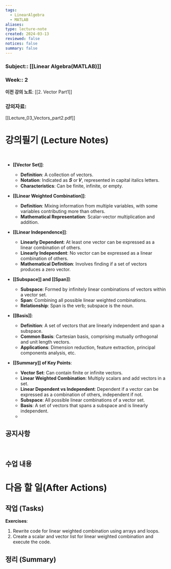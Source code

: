 ```yaml
---
tags:
  - LinearAlgebra
  - MATLAB
aliases: 
type: lecture-note
created: 2024-03-13
reviewed: false
notices: false
summary: false
---
```

### **Subject**:: [[Linear Algebra(MATLAB)]]
### **Week**:: 2

**이전 강의 노트**: [[2. Vector Part1]]

### 강의자료: 
[[Lecture_03_Vectors_part2.pdf]]

# 강의필기 (Lecture Notes)
<br>

- **[[Vector Set]]**:
    
    - **Definition**: A collection of vectors.
    - **Notation**: Indicated as 𝑺 or 𝑽, represented in capital italics letters.
    - **Characteristics**: Can be finite, infinite, or empty.
- **[[Linear Weighted Combination]]**:
    
    - **Definition**: Mixing information from multiple variables, with some variables contributing more than others.
    - **Mathematical Representation**: Scalar-vector multiplication and addition.
- **[[Linear Independence]]**:
    
    - **Linearly Dependent**: At least one vector can be expressed as a linear combination of others.
    - **Linearly Independent**: No vector can be expressed as a linear combination of others.
    - **Mathematical Definition**: Involves finding if a set of vectors produces a zero vector.
- **[[Subspace]] and [[Span]]**:
    
    - **Subspace**: Formed by infinitely linear combinations of vectors within a vector set.
    - **Span**: Combining all possible linear weighted combinations.
    - **Relationship**: Span is the verb; subspace is the noun.
- **[[Basis]]**:
    
    - **Definition**: A set of vectors that are linearly independent and span a subspace.
    - **Common Basis**: Cartesian basis, comprising mutually orthogonal and unit length vectors.
    - **Applications**: Dimension reduction, feature extraction, principal components analysis, etc.
- **[[Summary]] of Key Points**:
    
    - **Vector Set**: Can contain finite or infinite vectors.
    - **Linear Weighted Combination**: Multiply scalars and add vectors in a set.
    - **Linear Dependent vs Independent**: Dependent if a vector can be expressed as a combination of others, independent if not.
    - **Subspace**: All possible linear combinations of a vector set.
    - **Basis**: A set of vectors that spans a subspace and is linearly independent.
    - 
## 공지사항
<br>



## 수업 내용


# 다음 할 일(After Actions)
## 작업 (Tasks)
**Exercises**:

1. Rewrite code for linear weighted combination using arrays and loops.
2. Create a scalar and vector list for linear weighted combination and execute the code.

## 정리 (Summary)



